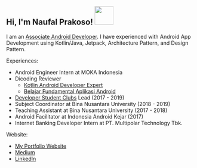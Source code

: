 <h2> Hi, I'm Naufal Prakoso! <img src="https://art.pixilart.com/b163c360b05cfd8.gif" width="50"></h2> 

I am an [Associate Android Developer](https://www.credential.net/jqd2e3xd?key=b8478c4eb71bfe66a4ed61ab09e9ec0edb0f4a33b9eb13ed06e53055a11a6241). 
I have experienced with Android App Development using Kotlin/Java, Jetpack, Architecture Pattern, and Design Pattern.

Experiences:
- Android Engineer Intern at MOKA Indonesia
- Dicoding Reviewer
  - [Kotlin Android Developer Expert](https://www.dicoding.com/academies/55)
  - [Belajar Fundamental Aplikasi Android](https://www.dicoding.com/academies/14)
- [Developer Student Clubs](https://developers.google.com/community/dsc) Lead (2017 - 2019)
- Subject Coordinator at Bina Nusantara University (2018 - 2019)
- Teaching Assistant at Bina Nusantara University (2017 - 2018)
- Android Facilitator at Indonesia Android Kejar (2017)
- Internet Banking Developer Intern at PT. Multipolar Technology Tbk.

Website:
- [My Portfolio Website](https://naufalprakoso.com/)
- [Medium](https://medium.com/@naufalprakoso24)
- [LinkedIn](https://www.linkedin.com/in/naufal-prakoso/)
